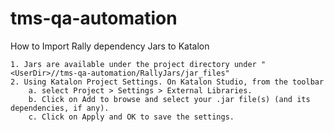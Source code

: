# tms-qa-automation

How to Import Rally dependency Jars to Katalon
```
1. Jars are available under the project directory under "<UserDir>//tms-qa-automation/RallyJars/jar_files"
2. Using Katalon Project Settings. On Katalon Studio, from the toolbar 
    a. select Project > Settings > External Libraries. 
    b. Click on Add to browse and select your .jar file(s) (and its dependencies, if any). 
    c. Click on Apply and OK to save the settings.
```
